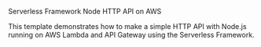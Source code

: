 Serverless Framework Node HTTP API on AWS

This template demonstrates how to make a simple HTTP API with Node.js running on AWS Lambda and API Gateway using the Serverless Framework.

